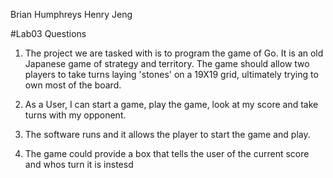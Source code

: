 Brian Humphreys
Henry Jeng

#Lab03 Questions

1. The project we are tasked with is to program the game of Go. It is an old Japanese game of strategy and territory. The game should allow two players to take turns laying 'stones' on a 19X19 grid, ultimately trying to own most of the board.

2. As a User, I can start a game, play the game, look at my score and take turns with my opponent.

3. The software runs and it allows the player to start the game and play.

4. The game could provide a box that tells the user of the current score and whos turn it is instesd       